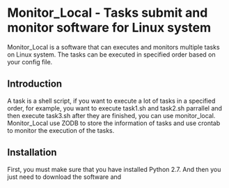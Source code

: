 # Monitor_Local - Tasks submit and monitor software for Linux system
Monitor_Local is a software that can executes and monitors multiple tasks on Linux system. The tasks can be executed in specified order based on your config file.
## Introduction
A task is a shell script, if you want to execute a lot of tasks in a specified order, for example, you want to execute task1.sh and task2.sh parrallel and then execute task3.sh after they are finished, you can use monitor_local.  
Monitor_Local use ZODB to store the information of tasks and use crontab to monitor the execution of the tasks.
## Installation
First, you must make sure that you have installed Python 2.7. And then you just need to download the software and 
